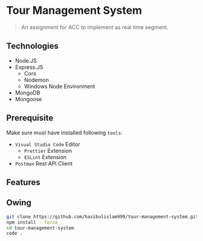 # Tour Management System
> An assignment for ACC to implement as real time segment.

## Technologies
* Node.JS
* Express.JS
    * Cors
    * Nodemon
    * Windows Node Environment
* MongoDB
* Mongoose

## Prerequisite
Make sure must have installed following `tools`:
* `Visual Studio Code` Editor
    * `Prettier` Extension
    * `ESLint` Extension
* `Postman` Rest API Client

## Features

## Owing
```bash
git clone https://github.com/hasibulislam999/tour-management-system.git
npm install --force
cd tour-management-system
code .
```